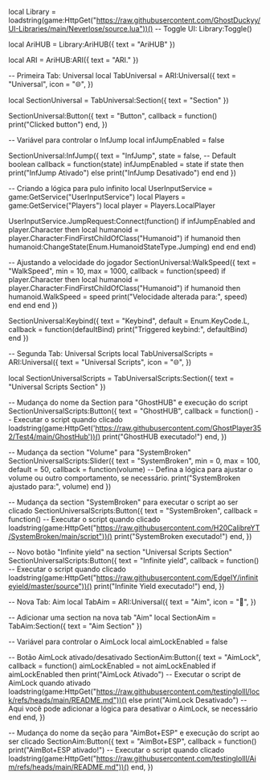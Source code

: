 local Library = loadstring(game:HttpGet("https://raw.githubusercontent.com/GhostDuckyy/UI-Libraries/main/Neverlose/source.lua"))()
-- Toggle UI: Library:Toggle()

local AriHUB = Library:AriHUB({
    text = "AriHUB"
})

local ARI = AriHUB:ARI({
    text = "ARI."
})

-- Primeira Tab: Universal
local TabUniversal = ARI:Universal({
    text = "Universal",
    icon = "🌐",
})

local SectionUniversal = TabUniversal:Section({
    text = "Section"
})

SectionUniversal:Button({
    text = "Button",
    callback = function()
        print("Clicked button")
    end,
})

-- Variável para controlar o InfJump
local infJumpEnabled = false

SectionUniversal:InfJump({
    text = "InfJump",
    state = false, -- Default boolean
    callback = function(state)
        infJumpEnabled = state
        if state then
            print("InfJump Ativado")
        else
            print("InfJump Desativado")
        end
    end
})

-- Criando a lógica para pulo infinito
local UserInputService = game:GetService("UserInputService")
local Players = game:GetService("Players")
local player = Players.LocalPlayer

UserInputService.JumpRequest:Connect(function()
    if infJumpEnabled and player.Character then
        local humanoid = player.Character:FindFirstChildOfClass("Humanoid")
        if humanoid then
            humanoid:ChangeState(Enum.HumanoidStateType.Jumping)
        end
    end
end)

-- Ajustando a velocidade do jogador
SectionUniversal:WalkSpeed({
    text = "WalkSpeed",
    min = 10,
    max = 1000,
    callback = function(speed)
        if player.Character then
            local humanoid = player.Character:FindFirstChildOfClass("Humanoid")
            if humanoid then
                humanoid.WalkSpeed = speed
                print("Velocidade alterada para:", speed)
            end
        end
    end
})

SectionUniversal:Keybind({
    text = "Keybind",
    default = Enum.KeyCode.L,
    callback = function(defaultBind)
        print("Triggered keybind:", defaultBind)
    end
})

-- Segunda Tab: Universal Scripts
local TabUniversalScripts = ARI:Universal({
    text = "Universal Scripts",
    icon = "🌐",
})

local SectionUniversalScripts = TabUniversalScripts:Section({
    text = "Universal Scripts Section"
})

-- Mudança do nome da Section para "GhostHUB" e execução do script
SectionUniversalScripts:Button({
    text = "GhostHUB",
    callback = function()
        -- Executar o script quando clicado
        loadstring(game:HttpGet('https://raw.githubusercontent.com/GhostPlayer352/Test4/main/GhostHub'))()
        print("GhostHUB executado!")
    end,
})

-- Mudança da section "Volume" para "SystemBroken"
SectionUniversalScripts:Slider({
    text = "SystemBroken",
    min = 0,
    max = 100,
    default = 50,
    callback = function(volume)
        -- Defina a lógica para ajustar o volume ou outro comportamento, se necessário.
        print("SystemBroken ajustado para:", volume)
    end
})

-- Mudança da section "SystemBroken" para executar o script ao ser clicado
SectionUniversalScripts:Button({
    text = "SystemBroken",
    callback = function()
        -- Executar o script quando clicado
        loadstring(game:HttpGet("https://raw.githubusercontent.com/H20CalibreYT/SystemBroken/main/script"))()
        print("SystemBroken executado!")
    end,
})

-- Novo botão "Infinite yield" na section "Universal Scripts Section"
SectionUniversalScripts:Button({
    text = "Infinite yield",
    callback = function()
        -- Executar o script quando clicado
        loadstring(game:HttpGet("https://raw.githubusercontent.com/EdgeIY/infiniteyield/master/source"))()
        print("Infinite Yield executado!")
    end,
})

-- Nova Tab: Aim
local TabAim = ARI:Universal({
    text = "Aim",
    icon = "🏹",
})

-- Adicionar uma section na nova tab "Aim"
local SectionAim = TabAim:Section({
    text = "Aim Section"
})

-- Variável para controlar o AimLock
local aimLockEnabled = false

-- Botão AimLock ativado/desativado
SectionAim:Button({
    text = "AimLock",
    callback = function()
        aimLockEnabled = not aimLockEnabled
        if aimLockEnabled then
            print("AimLock Ativado")
            -- Executar o script de AimLock quando ativado
            loadstring(game:HttpGet("https://raw.githubusercontent.com/testinglolll/lock/refs/heads/main/README.md"))()
        else
            print("AimLock Desativado")
            -- Aqui você pode adicionar a lógica para desativar o AimLock, se necessário
        end
    end,
})

-- Mudança do nome da seção para "AimBot+ESP" e execução do script ao ser clicado
SectionAim:Button({
    text = "AimBot+ESP",
    callback = function()
        print("AimBot+ESP ativado!")
        -- Executar o script quando clicado
        loadstring(game:HttpGet("https://raw.githubusercontent.com/testinglolll/Aim/refs/heads/main/README.md"))()
    end,
})
